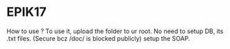 # EPIK17
How to use ? 
To use it, upload the folder to ur root. No need to setup DB, its .txt files. (Secure bcz /doc/ is blocked publicly)
setup the SOAP.
